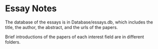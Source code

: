 # Essay Notes

The database of the essays is in Database/essays.db, which includes the title, the author, the abstract, and the urls of the papers.

Brief introductions of the papers of each interest field are in different folders.
